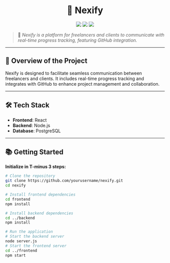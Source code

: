 <h1 align="center">🚀 Nexify</h1>

<p align="center">
  <img src="https://img.shields.io/badge/build-alpha-blueviolet?style=for-the-badge" />
  <img src="https://img.shields.io/github/stars/yourusername/nexify?style=for-the-badge" />
  <img src="https://img.shields.io/github/issues/yourusername/nexify?style=for-the-badge" />
</p>

> 🤝 *Nexify is a platform for freelancers and clients to communicate with real-time progress tracking, featuring GitHub integration.*  

---

## 🚀 Overview of the Project

Nexify is designed to facilitate seamless communication between freelancers and clients. It includes real-time progress tracking and integrates with GitHub to enhance project management and collaboration.

---

## 🛠️ Tech Stack

- **Frontend**: React
- **Backend**: Node.js
- **Database**: PostgreSQL

---

## 📚 Getting Started

**Initialize in T-minus 3 steps:**

```bash
# Clone the repository
git clone https://github.com/yourusername/nexify.git
cd nexify

# Install frontend dependencies
cd frontend
npm install

# Install backend dependencies
cd ../backend
npm install

# Run the application
# Start the backend server
node server.js
# Start the frontend server
cd ../frontend
npm start
